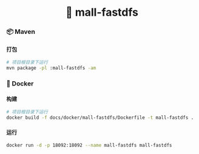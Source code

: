 <h1 align="center">🏪 mall-fastdfs</h1>

### 📦 Maven

#### 打包

```bash
# 项目根目录下运行
mvn package -pl :mall-fastdfs -am
```

### 🐳 Docker

#### 构建

```bash
# 项目根目录下运行
docker build -f docs/docker/mall-fastdfs/Dockerfile -t mall-fastdfs .
```

#### 运行

```bash
docker run -d -p 18092:18092 --name mall-fastdfs mall-fastdfs
```
